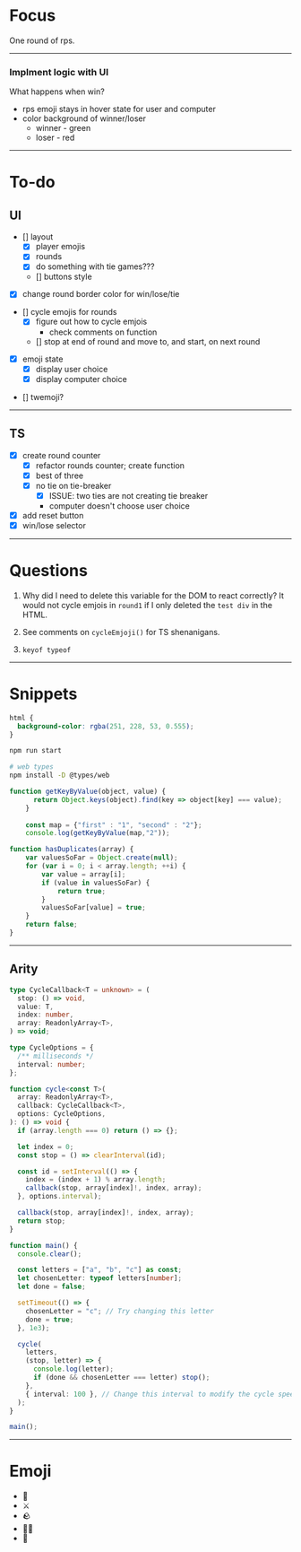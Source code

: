 # Focus

One round of rps.

---

### Implment logic with UI

What happens when win?
  - rps emoji stays in hover state for user and computer
  - color background of winner/loser
    - winner - green
    - loser - red

---

# To-do

## UI
- [] layout
  - [x] player emojis
  - [x] rounds
  - [x] do something with tie games???
  - [] buttons style

- [x] change round border color for win/lose/tie

- [] cycle emojis for rounds
  - [x] figure out how to cycle emjois
    - check comments on function
  - [] stop at end of round and move to, and start, on next round

- [x] emoji state
  - [x] display user choice
  - [x] display computer choice

- [] twemoji?

---

## TS
- [x] create round counter
  - [x] refactor rounds counter; create function
  - [x] best of three
  - [x] no tie on tie-breaker 
      - [x] ISSUE: two ties are not creating tie breaker
      - computer doesn't choose user choice 
- [x] add reset button
- [x] win/lose selector

---

# Questions
1) Why did I need to delete this variable for the DOM to react         correctly? It would not cycle emjois in `round1` if I only deleted the    `test div` in the HTML. 

2) See comments on `cycleEmjoji()` for TS shenanigans. 

3) `keyof typeof`

---

# Snippets

```css
html {
  background-color: rgba(251, 228, 53, 0.555);
}
```

```sh
npm run start
```

```sh
# web types
npm install -D @types/web
```

```js
function getKeyByValue(object, value) {
      return Object.keys(object).find(key => object[key] === value);
    }
    
    const map = {"first" : "1", "second" : "2"};
    console.log(getKeyByValue(map,"2"));
```
```js
function hasDuplicates(array) {
    var valuesSoFar = Object.create(null);
    for (var i = 0; i < array.length; ++i) {
        var value = array[i];
        if (value in valuesSoFar) {
            return true;
        }
        valuesSoFar[value] = true;
    }
    return false;
}
```
---
## Arity
```ts
type CycleCallback<T = unknown> = (
  stop: () => void,
  value: T,
  index: number,
  array: ReadonlyArray<T>,
) => void;

type CycleOptions = {
  /** milliseconds */
  interval: number;
};

function cycle<const T>(
  array: ReadonlyArray<T>,
  callback: CycleCallback<T>,
  options: CycleOptions,
): () => void {
  if (array.length === 0) return () => {};

  let index = 0;
  const stop = () => clearInterval(id);

  const id = setInterval(() => {
    index = (index + 1) % array.length;
    callback(stop, array[index]!, index, array);
  }, options.interval);

  callback(stop, array[index]!, index, array);
  return stop;
}

function main() {
  console.clear();

  const letters = ["a", "b", "c"] as const;
  let chosenLetter: typeof letters[number];
  let done = false;

  setTimeout(() => {
    chosenLetter = "c"; // Try changing this letter
    done = true;
  }, 1e3);

  cycle(
    letters,
    (stop, letter) => {
      console.log(letter);
      if (done && chosenLetter === letter) stop();
    },
    { interval: 100 }, // Change this interval to modify the cycle speed
  );
}

main();
```

---

# Emoji

- 📜
- ⚔️
- 🪨
- 🧙‍♂️
- 🤖